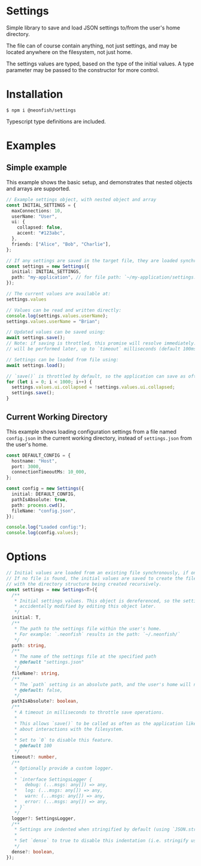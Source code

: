 
# Settings

Simple library to save and load JSON settings to/from the user's home directory.

The file can of course contain anything, not just settings, and may be located anywhere on the filesystem, not just home.

The settings values are typed, based on the type of the initial values. A type parameter may be passed to the constructor for more control.

# Installation

```
$ npm i @neonfish/settings
```

Typescript type definitions are included.

# Examples

## Simple example

This example shows the basic setup, and demonstrates that nested objects and arrays are supported.

```typescript
// Example settings object, with nested object and array
const INITIAL_SETTINGS = {
  maxConnections: 10,
  userName: "User",
  ui: {
    collapsed: false,
    accent: "#123abc",
  },
  friends: ["Alice", "Bob", "Charlie"],
};

// If any settings are saved in the target file, they are loaded synchronously
const settings = new Settings({
  initial: INITIAL_SETTINGS,
  path: "my-application", // for file path: `~/my-application/settings.json`
});

// The current values are available at:
settings.values

// Values can be read and written directly:
console.log(settings.values.userName);
settings.values.userName = "Brian";

// Updated values can be saved using:
await settings.save();
// Note: if saving is throttled, this promise will resolve immediately. The actual save
// will be performed later, up to `timeout` milliseconds (default 100ms)

// Settings can be loaded from file using:
await settings.load();

// `save()` is throttled by default, so the application can save as often as it likes:
for (let i = 0; i < 1000; i++) {
  settings.values.ui.collapsed = !settings.values.ui.collapsed;
  settings.save();
}
```

## Current Working Directory

This example shows loading configuration settings from a file named `config.json` in the current working directory, instead of `settings.json` from the user's home.

```typescript
const DEFAULT_CONFIG = {
  hostname: "Host",
  port: 3000,
  connectionTimeoutMs: 10_000,
};

const config = new Settings({
  initial: DEFAULT_CONFIG,
  pathIsAbsolute: true,
  path: process.cwd(),
  fileName: "config.json",
});

console.log("Loaded config:");
console.log(config.values);
```

# Options

```typescript
// Initial values are loaded from an existing file synchronously, if one is found.
// If no file is found, the initial values are saved to create the file,
// with the directory structure being created recursively.
const settings = new Settings<T>({
  /**
   * Initial settings values. This object is dereferenced, so the settings cannot be
   * accidentally modified by editing this object later.
   */
  initial: T,
  /**
   * The path to the settings file within the user's home.
   * For example: `.neonfish` results in the path: `~/.neonfish/`
   */
  path: string,
  /**
   * The name of the settings file at the specified path
   * @default "settings.json"
   */
  fileName?: string,
  /**
   * The `path` setting is an absolute path, and the user's home will not be prepended
   * @default: false,
   */
  pathIsAbsolute?: boolean,
  /**
   * A timeout in milliseconds to throttle save operations.
   * 
   * This allows `save()` to be called as often as the application likes without worrying
   * about interactions with the filesystem.
   * 
   * Set to `0` to disable this feature.
   * @default 100
   */
  timeout?: number,
  /**
   * Optionally provide a custom logger.
   * 
   * `interface SettingsLogger {
   *   debug: (...msgs: any[]) => any,
   *   log: (...msgs: any[]) => any,
   *   warn: (...msgs: any[]) => any,
   *   error: (...msgs: any[]) => any,
   * }`
   */
  logger?: SettingsLogger,
  /**
   * Settings are indented when stringified by default (using `JSON.stringify(s, null, 2)` ).
   * 
   * Set `dense` to true to disable this indentation (i.e. stringify using `JSON.stringify(s)` ).
   */
  dense?: boolean,
});
```
